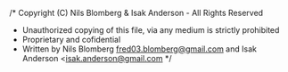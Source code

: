 /* Copyright (C) Nils Blomberg & Isak Anderson - All Rights Reserved
* Unauthorized copying of this file, via any medium is strictly prohibited
* Proprietary and cofidential
* Written by Nils Blomberg <fred03.blomberg@gmail.com> and Isak Anderson <isak.anderson@gmail.com
*/
